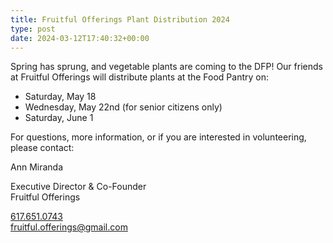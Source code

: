 ```yaml
---
title: Fruitful Offerings Plant Distribution 2024
type: post
date: 2024-03-12T17:40:32+00:00
---
```

Spring has sprung, and vegetable plants are coming to the DFP! Our friends at Fruitful Offerings will distribute plants at the Food Pantry on:

  * Saturday, May 18
  * Wednesday, May 22nd (for senior citizens only)
  * Saturday, June 1

For questions, more information, or if you are interested in volunteering, please contact:

<div>
  <p>
    Ann Miranda
  </p>
  
  <div>
    Executive Director & Co-Founder
  </div>
  
  <div>
    Fruitful Offerings
  </div>
  
  <p>
    <a href="tel:+16176510743" target="_blank" rel="noopener">617.651.0743</a><br /> <a href="mailto:fruitful.offerings@gmail.com" target="_blank" rel="noopener">fruitful.offerings@gmail.com</a>
  </p>
</div>
